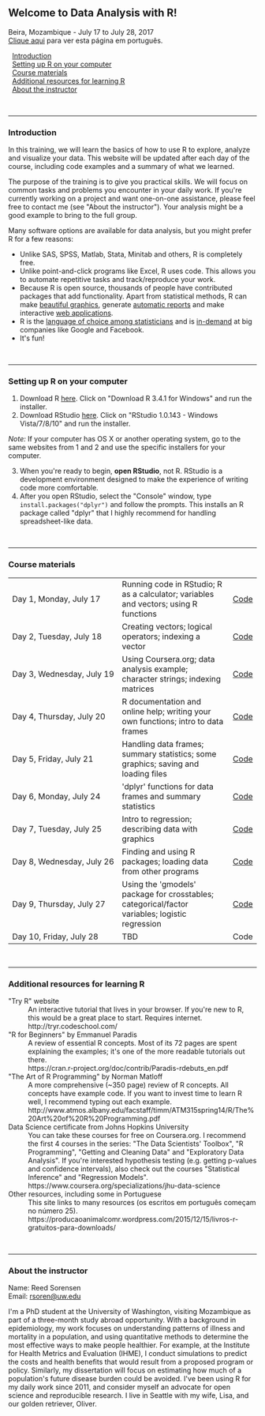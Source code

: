 ## Welcome to Data Analysis with R!  
Beira, Mozambique - July 17 to July 28, 2017  
[Clique aqui](index_portuguese.md) para ver esta página em português.

&nbsp;&nbsp;[Introduction](#intro)  
&nbsp;&nbsp;[Setting up R on your computer](#setup)  
&nbsp;&nbsp;[Course materials](#materials)  
&nbsp;&nbsp;[Additional resources for learning R](#resources)  
&nbsp;&nbsp;[About the instructor](#about)  

<br>

---

<a id="intro"></a>
### Introduction 

In this training, we will learn the basics of how to use R to explore, analyze and visualize your data. This website will be updated after each day of the course, including code examples and a summary of what we learned. 

The purpose of the training is to give you practical skills. We will focus on common tasks and problems you encounter in your daily work. If you're currently working on a project and want one-on-one assistance, please feel free to contact me (see "About the instructor"). Your analysis might be a good example to bring to the full group. 

Many software options are available for data analysis, but you might prefer R for a few reasons:
- Unlike SAS, SPSS, Matlab, Stata, Minitab and others, R is completely free.
- Unlike point-and-click programs like Excel, R uses code. This allows you to automate repetitive tasks and track/reproduce your work. 
- Because R is open source, thousands of people have contributed packages that add functionality. Apart from statistical methods, R can make [beautiful graphics](http://www.r-graph-gallery.com/all-graphs/), generate [automatic reports](http://rpubs.com/) and make interactive [web applications](https://www.rstudio.com/products/shiny/shiny-user-showcase/). 
- R is the [language of choice among statisticians](https://www.fastcompany.com/3030716/the-9-best-languages-for-crunching-data) and is [in-demand](http://blog.revolutionanalytics.com/2014/05/companies-using-r-in-2014.html) at big companies like Google and Facebook. 
- It's fun! 

<br>

---

<a id="setup"></a>
### Setting up R on your computer 
1. Download R [here](https://cran.r-project.org/bin/windows/base/). Click on "Download R 3.4.1 for Windows" and run the installer. 
2. Download RStudio [here](https://www.rstudio.com/products/rstudio/download/). Click on "RStudio 1.0.143 - Windows Vista/7/8/10" and run the installer. 

*Note:* If your computer has OS X or another operating system, go to the same websites from 1 and 2 and use the specific installers for your computer.

3. When you're ready to begin, **open RStudio**, not R. RStudio is a development environment designed to make the experience of writing code more comfortable. 
4. After you open RStudio, select the "Console" window, type `install.packages("dplyr")` and follow the prompts. This installs an R package called "dplyr" that I highly recommend for handling spreadsheet-like data. 


<br>

---

<a id="materials"></a>
### Course materials 

<table align="center">
    <tr>
        <td white-space: nowrap>Day 1, Monday, July 17</td>
        <td>Running code in RStudio; R as a calculator; variables and vectors; using R functions</td>
        <td><a href="https://github.com/rsoren/r_training_beira2017/blob/master/scripts/day1_script.R">Code</a></td>
    </tr>
    <tr>
        <td white-space: nowrap>Day 2, Tuesday, July 18</td>
        <td>Creating vectors; logical operators; indexing a vector</td>
        <td><a href="https://github.com/rsoren/r_training_beira2017/blob/master/scripts/day2_script.R">Code</a></td>
    </tr>
    <tr>
        <td white-space: nowrap>Day 3, Wednesday, July 19</td>
        <td>Using Coursera.org; data analysis example; character strings; indexing matrices</td>
        <td><a href="https://github.com/rsoren/r_training_beira2017/blob/master/scripts/day3_script.R">Code</a></td>
    </tr>
    <tr>
        <td white-space: nowrap>Day 4, Thursday, July 20</td>
        <td>R documentation and online help; writing your own functions; intro to data frames</td>
        <td><a href="https://github.com/rsoren/r_training_beira2017/blob/master/scripts/day4_script.R">Code</a></td>
    </tr>
    <tr>
        <td white-space: nowrap>Day 5, Friday, July 21</td>
        <td>Handling data frames; summary statistics; some graphics; saving and loading files</td>
        <td><a href="https://github.com/rsoren/r_training_beira2017/blob/master/scripts/day5_script.R">Code</a></td>
    </tr>
    <tr>
        <td white-space: nowrap>Day 6, Monday, July 24</td>
        <td>'dplyr' functions for data frames and summary statistics</td>
        <td><a href="https://github.com/rsoren/r_training_beira2017/blob/master/scripts/day6_script.R">Code</a></td>
    </tr>
    <tr>
        <td white-space: nowrap>Day 7, Tuesday, July 25</td>
        <td>Intro to regression; describing data with graphics</td>
        <td><a href="https://github.com/rsoren/r_training_beira2017/blob/master/scripts/day7_script.R">Code</a></td>
    </tr>
    <tr>
        <td white-space: nowrap>Day 8, Wednesday, July 26</td>
        <td>Finding and using R packages; loading data from other programs</td>
        <td><a href="https://github.com/rsoren/r_training_beira2017/blob/master/scripts/day8_script.R">Code</a></td>
    </tr>
    <tr>
        <td white-space: nowrap>Day 9, Thursday, July 27</td>
        <td>Using the 'gmodels' package for crosstables; categorical/factor variables; logistic regression</td>
        <td><a href="https://github.com/rsoren/r_training_beira2017/blob/master/scripts/day9_script.R">Code</a></td>
    </tr>
    <tr>
        <td white-space: nowrap>Day 10, Friday, July 28</td>
        <td>TBD</td>
        <td>Code</td>
    </tr>
</table>


<br>

---

<a id="resources"></a>
### Additional resources for learning R 

<dl>
  <dt>"Try R" website</dt>
    <dd>An interactive tutorial that lives in your browser. If you're new to R, this would be a great place to start. Requires internet. <br />
    http://tryr.codeschool.com/ </dd>
  
  <dt>"R for Beginners" by Emmanuel Paradis</dt>
    <dd>A review of essential R concepts. Most of its 72 pages are spent explaining the examples; it's one of the more readable tutorials out there. <br />
    https://cran.r-project.org/doc/contrib/Paradis-rdebuts_en.pdf </dd>
  
  <dt>"The Art of R Programming" by Norman Matloff</dt>
    <dd>A more comprehensive (~350 page) review of R concepts. All concepts have example code. If you want to invest time to learn R well, I recommend typing out each example.  <br />
    http://www.atmos.albany.edu/facstaff/timm/ATM315spring14/R/The%20Art%20of%20R%20Programming.pdf </dd>
    
  <dt>Data Science certificate from Johns Hopkins University</dt>
    <dd>You can take these courses for free on Coursera.org. I recommend the first 4 courses in the series: "The Data Scientists' Toolbox", "R Programming", "Getting and Cleaning Data" and "Exploratory Data Analysis". If you're interested hypothesis testing (e.g. getting p-values and confidence intervals), also check out the courses "Statistical Inference" and "Regression Models". <br />
    https://www.coursera.org/specializations/jhu-data-science</dd>
    
  <dt>Other resources, including some in Portuguese</dt>
    <dd>This site links to many resources (os escritos em português começam no número 25). <br />
        https://producaoanimalcomr.wordpress.com/2015/12/15/livros-r-gratuitos-para-downloads/ </dd>
    
</dl>


<br>

---

<a id="about"></a>
### About the instructor 

Name: Reed Sorensen  
Email: rsoren@uw.edu

I'm a PhD student at the University of Washington, visiting Mozambique as part of a three-month study abroad opportunity. With a background in epidemiology, my work focuses on understanding patterns of illness and mortality in a population, and using quantitative methods to determine the most effective ways to make people healthier. For example, at the Institute for Health Metrics and Evaluation (IHME), I conduct simulations to predict the costs and health benefits that would result from a proposed program or policy. Similarly, my dissertation will focus on estimating how much of a population's future disease burden could be avoided. I've been using R for my daily work since 2011, and consider myself an advocate for open science and reproducible research. I live in Seattle with my wife, Lisa, and our golden retriever, Oliver. 

